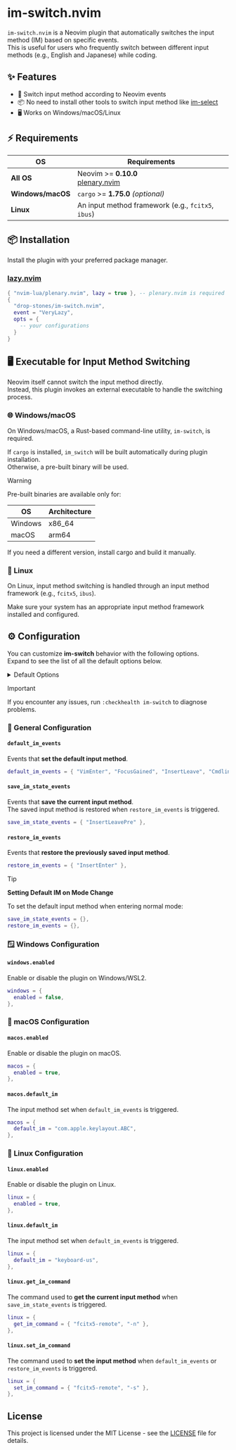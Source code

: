 # im-switch.nvim

`im-switch.nvim` is a Neovim plugin that automatically switches the input method (IM) based on specific events.<br />
This is useful for users who frequently switch between different input methods (e.g., English and Japanese) while coding.

## ✨ Features

- 🔄 Switch input method according to Neovim events
- 📦 No need to install other tools to switch input method like [im-select](https://github.com/daipeihust/im-select)
- 🖥️  Works on Windows/macOS/Linux

## ⚡️ Requirements

| OS            | Requirements |
| ------------- | ------------ |
| **All OS**    | Neovim >= **0.10.0**<br />[plenary.nvim](https://github.com/nvim-lua/plenary.nvim) |
| **Windows/macOS** | `cargo` >= **1.75.0** _(optional)_ |
| **Linux**     | An input method framework (e.g., `fcitx5`, `ibus`) |

## 📦 Installation

Install the plugin with your preferred package manager.

### [lazy.nvim](https://github.com/folke/lazy.nvim)

```lua
{ "nvim-lua/plenary.nvim", lazy = true }, -- plenary.nvim is required
{
  "drop-stones/im-switch.nvim",
  event = "VeryLazy",
  opts = {
    -- your configurations
  }
}
```

## 🖥️  Executable for Input Method Switching

Neovim itself cannot switch the input method directly.<br />
Instead, this plugin invokes an external executable to handle the switching process.

### 🌐 Windows/macOS

On Windows/macOS, a Rust-based command-line utility, `im-switch`, is required.

If `cargo` is installed, `im_switch` will be built automatically during plugin installation.<br />
Otherwise, a pre-built binary will be used.

> [!WARNING]
> Pre-built binaries are available only for:
>
> | OS      | Architecture |
> | ------- | ------------ |
> | Windows | x86_64       |
> | macOS   | arm64        |
>
> If you need a different version, install cargo and build it manually.

### 🐧 Linux

On Linux, input method switching is handled through an input method framework (e.g., `fcitx5`, `ibus`).<br />

Make sure your system has an appropriate input method framework installed and configured.

## ⚙️  Configuration

You can customize **im-switch** behavior with the following options.<br />
Expand to see the list of all the default options below.

<details><summary>Default Options</summary>

```lua
{
  -- Events that set the default input method.
  default_im_events = { "VimEnter", "FocusGained", "InsertLeave", "CmdlineLeave" },

  -- Events that save the current input method.
  save_im_state_events = { "InsertLeavePre" },
  
  -- Events that restore the previously saved input method.
  restore_im_events = { "InsertEnter" },

  -- Windows settings
  windows = {
    -- Enable or disable the plugin on Windows/WSL2.
    enabled = false,
  };
  
  -- macOS settings
  macos = {
    -- Enable or disable the plugin on macOS.
    enabled = false,

    -- The input method set when `default_im_events` is triggered.
    default_im = "",
  },
  
  -- Linux settings
  linux = {
    -- Enable or disable the plugin on Linux.
    enabled = false,

    -- The input method set when `default_im_events` is triggered.
    default_im = "",

    -- The command used to get the current input method when `save_im_state_events` is triggered.
    get_im_command = {},

    -- The command used to set the input method when `default_im_events` or `restore_im_events` is triggered.
    set_im_command = {},
  },
}
```

</details>

> [!important]
> If you encounter any issues, run `:checkhealth im-switch` to diagnose problems.

### 🔧 General Configuration

#### `default_im_events`

Events that **set the default input method**.

```lua
default_im_events = { "VimEnter", "FocusGained", "InsertLeave", "CmdlineLeave" }
```

#### `save_im_state_events`

Events that **save the current input method**.<br />
The saved input method is restored when `restore_im_events` is triggered.

```lua
save_im_state_events = { "InsertLeavePre" },
```

#### `restore_im_events`

Events that **restore the previously saved input method**.

```lua
restore_im_events = { "InsertEnter" },
```

> [!TIP]
> **Setting Default IM on Mode Change**
>
> To set the default input method when entering normal mode:
>
> ```lua
> save_im_state_events = {},
> restore_im_events = {},
> ```

### 🪟 Windows Configuration

#### `windows.enabled`

Enable or disable the plugin on Windows/WSL2.

```lua
windows = {
  enabled = false,
},
```

### 🍎 macOS Configuration

#### `macos.enabled`

Enable or disable the plugin on macOS.

```lua
macos = {
  enabled = true,
},
```

#### `macos.default_im`

The input method set when `default_im_events` is triggered.

```lua
macos = {
  default_im = "com.apple.keylayout.ABC",
},
```

### 🐧 Linux Configuration

#### `linux.enabled`

Enable or disable the plugin on Linux.

```lua
linux = {
  enabled = true,
},
```

#### `linux.default_im`

The input method set when `default_im_events` is triggered.

```lua
linux = {
  default_im = "keyboard-us",
},
```

#### `linux.get_im_command`

The command used to **get the current input method** when `save_im_state_events` is triggered.

```lua
linux = {
  get_im_command = { "fcitx5-remote", "-n" },
},
```

#### `linux.set_im_command`

The command used to **set the input method** when `default_im_events` or `restore_im_events` is triggered.

```lua
linux = {
  set_im_command = { "fcitx5-remote", "-s" },
},
```

## License

This project is licensed under the MIT License - see the [LICENSE](LICENSE) file for details.
